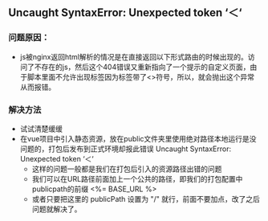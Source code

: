 ## Uncaught SyntaxError: Unexpected token ‘＜‘ 
### 问题原因：
 - js被nginx返回html解析的情况是在直接返回以下形式路由的时候出现的。访问了不存在的js，然后这个404错误又重新指向了一个提示的自定义页面，由于脚本里面不允许出现标签因为标签带了<>符号，所以，就会抛出这个异常 从而报错。

### 解决方法
 - 试试清楚缓缓
 - 在vue项目中引入静态资源，放在public文件夹里使用绝对路径本地运行是没问题的，打包后发布到正式环境却报此错误 Uncaught SyntaxError: Unexpected token ‘＜‘
   - 这样的问题一般都是我们在打包后引入的资源路径出错的问题
   - 我们可以在URL路径前面加上一个公共的路径，即我们的打包配置中publicpath的前缀  <%= BASE_URL %>
   - 或者只要把这里的 publicPath 设置为 "/" 就行，前面不要加点，改了之后问题就解决了。